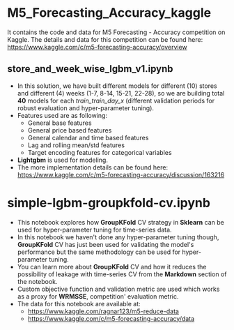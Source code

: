 # M5_Forecasting_Accuracy_kaggle
It contains the code and data for M5 Forecasting - Accuracy competition on Kaggle.
The details and data for this competition can be found here: https://www.kaggle.com/c/m5-forecasting-accuracy/overview

## store_and_week_wise_lgbm_v1.ipynb
* In this solution, we have built different models for different (10) stores and different (4) weeks (1-7, 8-14, 15-21, 22-28), so we are building total __40__ models 
for each *train_train_day_x* (different validation periods for robust evaluation and hyper-parameter tuning).
* Features used are as following:
  * General base features
  * General price based features
  * General calendar and time based features
  * Lag and rolling mean/std features
  * Target encoding features for categorical variables
* __Lightgbm__ is used for modeling.
* The more implementation details can be found here: https://www.kaggle.com/c/m5-forecasting-accuracy/discussion/163216

# simple-lgbm-groupkfold-cv.ipynb

* This notebook explores how __GroupKFold__ CV strategy in __Sklearn__ can be used for hyper-parameter tuning for time-series data.
* In this notebook we haven't done any hyper-parameter tuning though, __GroupKFold__ CV has just been used for validating the model's performance but the same methodology can be used for hyper-parameter tuning.
* You can learn more about __GroupKFold__ CV and how it reduces the possibility of leakage with time-series CV from the __Markdown__ section of the notebook.
* Custom objective function and validation metric are used which works as a proxy for __WRMSSE__, competition' evaluation metric.
* The data for this notebook are available at:
   * https://www.kaggle.com/ragnar123/m5-reduce-data
   * https://www.kaggle.com/c/m5-forecasting-accuracy/data
